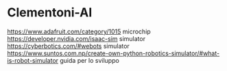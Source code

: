 # Clementoni-AI
https://www.adafruit.com/category/1015 microchip
https://developer.nvidia.com/isaac-sim simulator
https://cyberbotics.com/#webots simulator
https://www.suntos.com.np/create-own-python-robotics-simulator/#what-is-robot-simulator guida per lo sviluppo
